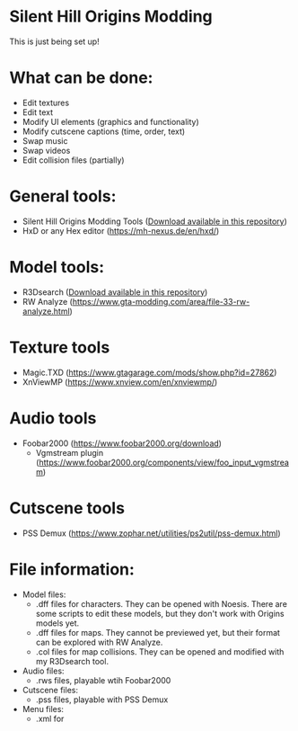 # Silent Hill Origins Modding

This is just being set up!

# What can be done:
- Edit textures
- Edit text
- Modify UI elements (graphics and functionality)
- Modify cutscene captions (time, order, text)
- Swap music
- Swap videos
- Edit collision files (partially)

# General tools:
- Silent Hill Origins Modding Tools ([Download available in this repository](https://github.com/zealottormunds/SH0Modding/tree/main/Silent%20Hill%20Origins%20Modding%20Tools))
- HxD or any Hex editor (https://mh-nexus.de/en/hxd/)

# Model tools:
- R3Dsearch ([Download available in this repository](https://github.com/zealottormunds/SH0Modding/releases/tag/R3DSearch))
- RW Analyze (https://www.gta-modding.com/area/file-33-rw-analyze.html)

# Texture tools
- Magic.TXD (https://www.gtagarage.com/mods/show.php?id=27862)
- XnViewMP (https://www.xnview.com/en/xnviewmp/)

# Audio tools
- Foobar2000 (https://www.foobar2000.org/download)
  - Vgmstream plugin (https://www.foobar2000.org/components/view/foo_input_vgmstream)

# Cutscene tools
- PSS Demux (https://www.zophar.net/utilities/ps2util/pss-demux.html)

# File information:
- Model files:
  * .dff files for characters. They can be opened with Noesis. There are some scripts to edit these models, but they don't work with Origins models yet.
  * .dff files for maps. They cannot be previewed yet, but their format can be explored with RW Analyze.
  * .col files for map collisions. They can be opened and modified with my R3Dsearch tool.
- Audio files:
  * .rws files, playable wtih Foobar2000
- Cutscene files:
  * .pss files, playable with PSS Demux
- Menu files:
  * .xml for 
